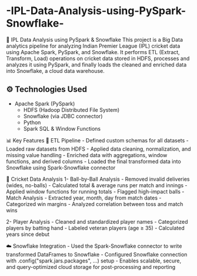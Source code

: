 # -IPL-Data-Analysis-using-PySpark-Snowflake-

🏏 IPL Data Analysis using PySpark & Snowflake
This project is a Big Data analytics pipeline for analyzing Indian Premier League (IPL) cricket data using Apache Spark, PySpark, and Snowflake. It performs ETL (Extract, Transform, Load) operations on cricket data stored in HDFS, processes and analyzes it using PySpark, and finally loads the cleaned and enriched data into Snowflake, a cloud data warehouse.

## ⚙️ Technologies Used
 - Apache Spark (PySpark)
     - HDFS (Hadoop Distributed File System)
     - Snowflake (via JDBC connector)
     - Python
     - Spark SQL & Window Functions

📊 Key Features
🧹 ETL Pipeline
     - Defined custom schemas for all datasets
     - Loaded raw datasets from HDFS
     - Applied data cleaning, normalization, and missing value handling
     - Enriched data with aggregations, window functions, and derived columns
     - Loaded the final transformed data into Snowflake using Spark-Snowflake connector

🏏 Cricket Data Analysis
1- Ball-by-Ball Analysis
     - Removed invalid deliveries (wides, no-balls)
     - Calculated total & average runs per match and innings
     - Applied window functions for running totals
     - Flagged high-impact balls
     - Match Analysis
     - Extracted year, month, day from match dates
     - Categorized win margins
     - Analyzed correlation between toss and match wins

2- Player Analysis
    - Cleaned and standardized player names
    - Categorized players by batting hand
    - Labeled veteran players (age ≥ 35)
    - Calculated years since debut

☁️ Snowflake Integration
    - Used the Spark-Snowflake connector to write transformed DataFrames to Snowflake
    - Configured Snowflake connection with .config("spark.jars.packages", ...) setup
    - Enables scalable, secure, and query-optimized cloud storage for post-processing and reporting
